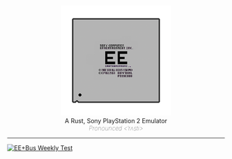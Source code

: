 <div align="center">
  <img src="resources/banner.png">
</div>

<div align="center">
  A Rust, Sony PlayStation 2 Emulator
</div>

<div align="center">
<h7><i style="font-weight: lighter;">Pronounced <ˈrʌsti></i></h7>
</div>

------

[![EE+Bus Weekly Test](https://github.com/cakehonolulu/RustEE/actions/workflows/ee.yml/badge.svg?branch=main)](https://github.com/cakehonolulu/RustEE/actions/workflows/ee.yml)